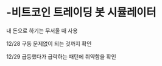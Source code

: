 # -비트코인 트레이딩 봇 시뮬레이터

  내 돈으로 하기는 무서울 때 사용


12/28 구동 문제없이 되는 것까지 확인

12/29 급등했다가 급락하는 패턴에 취약함을 확인

